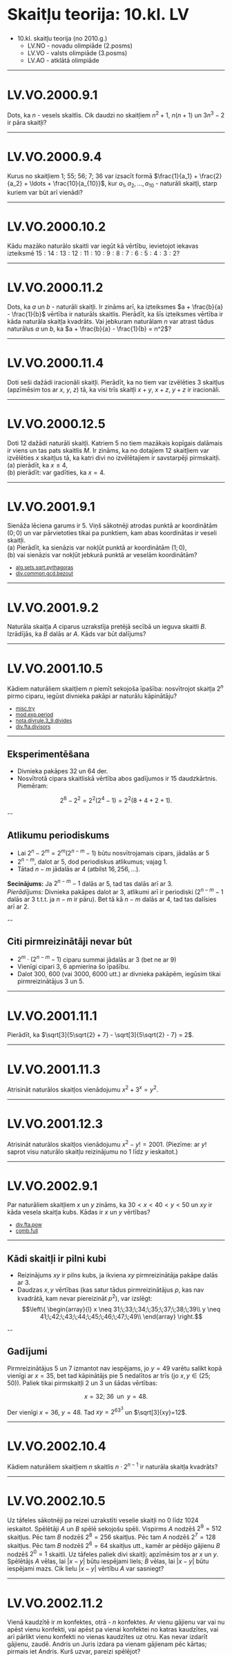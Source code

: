 # &nbsp;

<h1 style="font-size:28pt">Skaitļu teorija: 10.kl. LV</h1>

* 10.kl. skaitļu teorija (no 2010.g.)
    - LV.NO - novadu olimpiāde (2.posms)
    - <blue>LV.VO - valsts olimpiāde (3.posms)</blue>
    - LV.AO - atklātā olimpiāde


-----

# <lo-sample/> LV.VO.2000.9.1

Dots, ka $n$ - vesels skaitlis. Cik daudzi no skaitļiem $n^2+1$,
$n(n+1)$ un $3n^3-2$ ir pāra skaitļi?


-----

# <lo-sample/> LV.VO.2000.9.4

Kurus no skaitļiem $1$; $55$; $56$; $7$; $36$ var izsacīt formā
$\frac{1}{a_1} + \frac{2}{a_2} + \ldots + \frac{10}{a_{10}}$, 
kur $a_1, a_2, \ldots, a_{10}$ - naturāli skaitļi, starp
kuriem var būt arī vienādi?


-----

# <lo-sample/> LV.VO.2000.10.2

Kādu mazāko naturālo skaitli var iegūt kā vērtību, ievietojot
iekavas izteiksmē $15:14:13:12:11:10:9:8:7:6:5:4:3:2$?


-----

# <lo-sample/> LV.VO.2000.11.2

Dots, ka $a$ un $b$ - naturāli skaitļi. Ir zināms arī, ka izteiksmes
$a + \frac{b}{a} - \frac{1}{b}$
vērtība ir naturāls skaitlis. Pierādīt, ka šīs izteiksmes
vērtība ir kāda naturāla skaitļa kvadrāts. Vai jebkuram
naturālam $n$ var atrast tādus naturālus 
$a$ un $b$, ka $a + \frac{b}{a} - \frac{1}{b} = n^2$?


-----

# <lo-sample/> LV.VO.2000.11.4

Doti seši dažādi iracionāli skaitļi. Pierādīt, ka no tiem var
izvēlēties $3$ skaitļus (apzīmēsim tos ar $x$, $y$, $z$) tā, ka visi trīs
skaitļi $x+y$, $x+z$, $y+z$ ir iracionāli.



-----

# <lo-sample/> LV.VO.2000.12.5

Doti $12$ dažādi naturāli skaitļi. Katriem $5$ no tiem mazākais
kopīgais dalāmais ir viens un tas pats skaitlis $M$. Ir zināms,
ka no dotajiem $12$ skaitļiem var izvēlēties $x$ skaitļus tā, ka
katri divi no izvēlētajiem ir savstarpēji pirmskaitļi.  
(a) pierādīt, ka $x \leq 4$,  
(b) pierādīt: var gadīties, ka $x=4$.


-----

# <lo-sample/> LV.VO.2001.9.1

Sienāža lēciena garums ir $5$. Viņš sākotnēji atrodas punktā ar
koordinātām $(0;0)$ un var pārvietoties tikai pa punktiem, kam abas
koordinātas ir veseli skaitļi.  
(a) Pierādīt, ka sienāzis var nokļūt punktā ar koordinātām $(1;0)$,  
(b) vai sienāzis var nokļūt jebkurā punktā ar veselām koordinātām?

<small>

* [alg.sets.sqrt.pythagoras](#)
* [div.common.gcd.bezout](#)

</small>



-----

# <lo-sample/> LV.VO.2001.9.2

Naturāla skaitļa $A$ ciparus uzrakstīja pretējā secībā un ieguva skaitli $B$.
Izrādījās, ka $B$ dalās ar $A$. Kāds var būt dalījums?


-----

# <lo-sample/> LV.VO.2001.10.5

Kādiem naturāliem skaitļiem $n$ piemīt sekojoša īpašība: nosvītrojot
skaitļa $2^n$ pirmo ciparu, iegūst divnieka pakāpi ar naturālu kāpinātāju?

<small>

* [misc.try](#)
* [mod.exp.period](#)
* [nota.divrule.3_9.divides](#)
* [div.fta.divisors](#)


</small>


-----

## Eksperimentēšana

* Divnieka pakāpes $32$ un $64$ der. 
* Nosvītrotā cipara skaitliskā vērtība abos gadījumos ir $15$ daudzkārtnis. 
Piemēram:

$$2^6-2^2 = 2^2(2^4-1)=2^2(8+4+2+1).$$ 


--

## Atlikumu periodiskums

* Lai $2^n - 2^m = 2^m(2^{n-m}-1)$ būtu 
nosvītrojamais cipars, jādalās ar $5$
* $2^{n-m}$, dalot ar $5$, 
dod periodiskus atlikumus; vajag $1$.
* Tātad $n-m$ jādalās ar $4$ (atbilst $16,256,\ldots$).


**Secinājums:** Ja $2^{n-m} - 1$ dalās ar $5$, tad tas
dalās arī ar $3$.   
*Pierādījums:* Divnieka pakāpes dalot ar $3$, atlikumi arī 
ir periodiski ($2^{n-m} - 1$ dalās ar $3$ t.t.t. ja $n-m$ ir 
pāru). Bet tā kā $n-m$ dalās ar $4$, tad tas dalīsies arī ar $2$. 


--

## Citi pirmreizinātāji nevar būt

* $2^m\cdot{}(2^{n-m}-1)$ ciparu summai jādalās ar $3$ (bet ne ar $9$)
* Vienīgi cipari $3$, $6$ apmierina šo īpašību.
* Dalot $300$, $600$ (vai $3000$, $6000$ utt.) ar divnieka pakāpēm, 
iegūsim tikai pirmreizinātājus $3$ un $5$.


-----

# <lo-sample/> LV.VO.2001.11.1

Pierādīt, ka
$\sqrt[3]{5\sqrt{2} + 7} - \sqrt[3]{5\sqrt{2} - 7} = 2$.


-----

# <lo-sample/> LV.VO.2001.11.3

Atrisināt naturālos skaitļos vienādojumu $x^2+3^x=y^2$.


-----

# <lo-sample/> LV.VO.2001.12.3

Atrisināt naturālos skaitļos vienādojumu $x^2-y!=2001$. (Piezīme: ar $y!$
saprot visu naturālo skaitļu reizinājumu no $1$ līdz $y$ ieskaitot.)


-----

# <lo-sample/> LV.VO.2002.9.1

Par naturāliem skaitļiem $x$ un $y$ zināms, ka 
$30<x<40<y<50$ un $xy$ ir kāda vesela 
skaitļa kubs. Kādas ir $x$ un $y$ vērtības?

<small>

* [div.fta.pow](#)
* [comb.full](#)

</small>


-----

## Kādi skaitļi ir pilni kubi

* Reizinājums $xy$ ir pilns kubs, ja ikviena $xy$ 
pirmreizinātāja pakāpe dalās ar $3$.
* Daudzas $x,y$ vērtības (kas satur tādus pirmreizinātājus $p$, 
kas nav kvadrātā, kam nevar piereizināt $p^2$), var izslēgt:
$$\left\{ 
\begin{array}{l}
x \neq 31;\;33;\;34;\;35;\;37;\;38;\;39\\
y \neq 41;\;42;\;43;\;44;\;45;\;46;\;47;\;49\\
\end{array} \right.$$

--

## Gadījumi

Pirmreizinātājus $5$ un $7$ izmantot nav iespējams, jo $y=49$ 
varētu salikt kopā vienīgi ar $x=35$, bet tad kāpinātājs pie
$5$ nedalītos ar trīs (jo $x,y \in (25;50)$). Paliek 
tikai pirmskaitļi $2$ un $3$ un šādas vērtības:

$$x = 32;\;36\;\;\mbox{un}\;\;y=48.$$

Der vienīgi $x=36$, $y=48$. Tad $xy=2^63^3$ un $\sqrt[3]{xy}=12$.



-----

# <lo-sample/> LV.VO.2002.10.4

Kādiem naturāliem skaitļiem $n$ skaitlis $n\cdot{}2^{n-1}$ 
ir naturāla skaitļa kvadrāts?


-----

# <lo-sample/> LV.VO.2002.10.5

Uz tāfeles sākotnēji pa reizei uzrakstīti veselie skaitļi no $0$ līdz
$1024$ ieskaitot. Spēlētāji $A$ un $B$ spēlē sekojošu spēli.
Vispirms $A$ nodzēš $2^9=512$ skaitļus. Pēc tam $B$ nodzēš $2^8=256$
skaitļus. Pēc tam $A$ nodzēš $2^7=128$ skaitļus. Pēc tam $B$ nodzēš
$2^6 =64$ skaitļus utt., kamēr ar pēdējo gājienu $B$ nodzēš $2^0=1$
skaitli. Uz tāfeles paliek divi skaitļi; apzīmēsim tos ar $x$ un $y$.
Spēlētājs $A$ vēlas, lai $\left| x-y \right|$ būtu iespējami liels; 
$B$ vēlas, lai $\left| x-y \right|$ būtu iespējami mazs. 
Cik lielu $\left| x-y \right|$ vērtību $A$ var
sasniegt?



-----

# <lo-sample/> LV.VO.2002.11.2

Vienā kaudzītē ir $m$ konfektes, otrā - $n$ konfektes. 
Ar vienu gājienu var vai nu apēst vienu konfekti, 
vai apēst pa vienai konfektei no katras kaudzītes, vai arī
pārlikt vienu konfekti no vienas kaudzītes uz otru. 
Kas nevar izdarīt gājienu, zaudē. Andris un Juris 
izdara pa vienam gājienam pēc kārtas; pirmais iet
Andris. Kurš uzvar, pareizi spēlējot?


-----

# <lo-sample/> LV.VO.2002.11.5

Kuriem naturāliem skaitļiem $n$, kas lielāki par $3$ 
un nedalās ar $3$, izpildās
īpašība: visi tie naturālie skaitļi, kas mazāki par $n$ 
un kuru lielākais kopīgais dalītājs ar $n$ ir $1$, 
veido aritmētisku progresiju?

<small>

* [div.fta.divisors](#)
* [seq.arithm](#)

</small>


-----

## Nepilna pārlase

* Der visi pirmskaitļi $n>3$, jo skaitļi, kas mazāki par $n$
un kas ir savstarpēji pirmskaitļi ar $n$ ir šie:
$$1,2,\ldots,n-2,n-1.$$
* Der visas pakāpes $2^k > 3$, jo savstarpēji pirmskaitļi 
ir visi nepāru skaitļi: 
$$1,3,5,\ldots,2^k-3,2^k-1.$$


--

## Neder citi skaitļi

* Pieņemsim, ka $n = (2k+1)2^m$ ir pāru skaitlis, kas nav $2$ pakāpe.
* Savstarpēji pirmskaitļi ar $n$ ir $1$ un $3$. 
* Ja $n$ ir pāru skaitlis, kas nav divnieka pakāpe, tam 
ir nepāru dalītājs. 
* Tāpēc progresijā $1,3,\ldots$ būs kāds nepāru skaitlis. 
Pretruna.

Līdzīgu iemeslu dēļ neder arī nepāru skaitļi, kas nav pirmskaitļi.



-----

# <lo-sample/> LV.VO.2002.12.1

Ja $a$ un $b$ - naturāli skaitļi, tad ar $(a,b)$ apzīmējam 
$a$ un $b$ lielāko kopīgo dalītāju. Atrast lielāko iespējamo 
$(4n+3,6n+1)$ vērtību, ja $n$ - naturāls skaitlis.



-----

# <lo-sample/> LV.VO.2003.9.1

Naturālu skaitli sauc par simetrisku, ja, izlasot tā decimālo
pierakstu no otra gala, iegūst to pašu skaitli. Piemēram,
simetriski ir skaitļi $111$; $424$; $88$; $5225$; $7$. 
Ir zināms, ka visi sešciparu simetriskie naturālie skaitļi 
dalās ar naturālu skaitli $x$. Kādas var būt $x$ vērtības?

<small>

* [nota.divrule.11](#)
* [misc.extr](#)
* [div.common.gcd.euclid](#)

</small>


-----

## Dalāmība ar 11

* Skaitlis $\overline{abccba} = 100001a + 010010b + 001100c$ 
noteikti dalās ar $11$ (dalāmības pazīme, kā arī $100001$, 
$10010$, $1100$ dalās ar $11$). 
* Vai $11$ ir lielākais kopīgais dalītājs (lielākā $x$ vērtība)? 


--

## Ekstrēmi elementi

* Divi mazākie simetriskie skaitļi (jeb palindromi) ir 
$100001$ un $101101$. Atrodam to LKD:
$$\mbox{LKD}(101101,100001) = \mbox{LKD}(100001,1100).$$ 
* Skaitlis $1100$ satur pirmreizinātājus $11$, $2$, $5$, bet
ar $2$ un $5$ daudzi simetriski skaitļi nedalās. 

Tātad $x=11$ ir lielākā $x$ vērtība. Var būt arī $x=1$. 


-----

# <lo-sample/> LV.VO.2003.10.2

Dots, ka $a$ un $b$ ir naturāli skaitļi, pie tam $a$ nedalās ar $5$. 
Skaitļu virkni $x_1, x_2, x_3, \ldots$ 
veido sekojoši: $x_1 = 5$, $x_{n+1} = ax_n + b$, ja $n=1;2;3;\ldots$. 
Kādai lielākajai $k$ vērtībai iespējams, ka visi skaitļi
$x_1;x_2;x_3;\ldots;x_k$ ir pirmskaitļi?


-----

# <lo-sample/> LV.VO.2003.11.2

Naturālu skaitļu virknē $a_1, a_2, \ldots$ pirmo locekli $a_1$ izvēlas
patvaļīgi, un pie $n \geq 1$ pastāv vienādība $a_{n+1} = a_n^3 + 2003$. 
Kāds lielākais daudzums virknes locekļu var būt naturālu skaitļu
kvadrāti?


-----

# <lo-sample/> LV.VO.2003.12.1

Vai eksistē  
**(a)** tādi naturāli skaitļi $x$, $y$ un $z$, 
kas lielāki par $1$, ka $x! \cdot y! = z!$?  
**(b)** tādi naturāli skaitļi $a, b, c, d, e$, kas lielāki par $1$, ka
$a! \cdot b! \cdot c! \cdot d! = e!$?


-----

# <lo-sample/> LV.VO.2003.12.4


"Tabulā" augšējā rindiņā pēc kārtas izrakstīti naturāli skaitļi no $1$ līdz $5$;
nākošajās rindiņās katrs skaitlis vienāds ar abu virs tā uzrakstīto
skaitļu summu. Kāds skaitlis atrodas apakšējā "virsotnē" tabulā, kas
veidota līdzīgi un kuras augšējā rindiņā izrakstīti 
naturāli skaitļi no $1$ līdz $2003$ ieskaitot?  
![skaitļu tabula](LV.VO.2003.12.4.png)



-----

# <lo-sample/> LV.VO.2004.9.3

Jānītis grib uzrakstīt $n$ dažādus naturālus skaitļus tā, lai nekādu
sešu uzrakstīto skaitļu summa nedalītos ar $6$.
Vai tas ir iespējams, ja  
(a) $n=10$,  
(b) $n=11$?


-----

# <lo-sample/> LV.VO.2004.10.3

Uz tāfeles uzrakstīti dažādi pirmskaitļi, to vidējais aritmētiskais
ir $27$.
Kāds vislielākais pirmskaitlis var būt uzrakstīts uz tāfeles?


-----

# <lo-sample/> LV.VO.2004.11.2

Kādiem pirmskaitļiem $a$ un $b$ skaitlis $a^2 + 3ab + b^2$ ir naturāla
skaitļa kvadrāts?


-----

# <lo-sample/> LV.VO.2004.12.5

Dots, ka $x_1 = 3$, $y_1 = 4$ un katram naturālam $n$ pastāv sakarība
$$x_{n+1} = 3x_n + 2 y_n,\;\; y_{n+1} = 4x_n + 3y_n.$$
Pierādīt, ka neviens no skaitļiem $y_1, y_2, y_3, \ldots$
nav naturāla skaitļa kubs.


-----

# <lo-sample/> LV.VO.2005.9.2

Dots, ka $B$ – naturāls skaitlis, $A=7\cdot{}B$ un $A$ ciparu summa divas
reizes lielāka par $B$ ciparu summu. Skaitli $C$ iegūst, pierakstot
skaitlim $A$ galā skaitli $B$.  
(a) atrast kaut vienu šādu $C$,  
(b) pierādīt, ka šādu $C$ ir bezgalīgi daudz,  
(c) pierādīt, ka katrs šāds $C$ dalās ar $9$,  
(d) vai $C$ noteikti dalās ar $27$?



-----

# <lo-sample/> LV.VO.2005.9.4

Dots, ka $a$ un $b$ – tādi reāli skaitļi, ka a+b ir vesels skaitlis un
$a^2+b^2=2$. Atrast visus šādus $a$ un $b$ pārus un pierādīt, ka citu bez
Jūsu atrastajiem nav.


-----

# <lo-sample/> LV.VO.2005.9.5

Katrs naturāls skaitlis no $1$ līdz $2005$ ieskaitot nokrāsots vienā no $n$
krāsām. Ir zināms: ja $a$, $b$ un $c$ ir dažādi skaitļi, $a$ dalās ar $b$ un $b$
dalās ar $c$, tad $a$, $b$ un $c$ nav visi nokrāsoti vienā un tai pašā krāsā.
Atrast mazāko iespējamo $n$ vērtību.



-----

# <lo-sample/> LV.VO.2005.10.3

Kādām funkcijām $f$ vienlaicīgi piemīt sekojošas īpašības:  
(a) $f$ definīcijas apgabals ir $\{1; 2; 3; 4; 5; 6; 7; 8; 9; 10\}$,  
(b) $f$ vērtības ir naturāli skaitļi, kas nepārsniedz $100$,  
(c) $f$ ir augoša funkcija,  
(d) visiem $x$ un $y$ no definīcijas apgabala skaitlis 
$x\cdot{}f(x)+y\cdot{}f(y)$ dalās ar $x+y$?



-----

# <lo-sample/> LV.VO.2005.11.4

Dots, ka $p$ – pirmskaitlis. Pierādīt, ka apgalvojumi "eksistē tāds
vesels $x$, ka $x^2+x+3$ dalās ar $p$” un "eksistē tāds vesels $y$, ka
$y^2+y+25$ dalās ar $p$" vai nu abi ir pareizi, vai abi – nepareizi.


-----

# <lo-sample/> LV.VO.2005.12.4

Par skaitļu virkni $x_1, x_2, x_3, \ldots$ zināms, ka

* $x_1=1$
* $x_{2n}=1+x_n$ visiem naturāliem $n$
* $x_{2n+1} = \frac{1}{x_{2n}}$ visiem naturāliem $n$.

**(a)** Pierādiet, ka visi virknes locekļi ir dažādi.  
**(b)** Kuri skaitļi ir šīs virknes locekļi?



-----

# <lo-sample/> LV.VO.2006.9.1

Atrisināt vienādojumu $x + y = 1025$, ja $x$ un $y$ ir naturāli skaitļi –
skaitļa $640000$ dalītāji.


-----

# <lo-sample/> LV.VO.2006.10.2

Kādiem pirmskaitļiem $p$ un $q$, kas nepārsniedz $100$, 
visi skaitļi $p+6$, $p+10$, $q+4$, $q+10$ un
$p+q+1$ arī ir pirmskaitļi?


-----

# <lo-sample/> LV.VO.2006.10.5

Kādam mazākajam naturālajam skaitlim $n$ piemīt šāda īpašība:
vienalga kādā veidā nokrāsojot dažus no naturālajiem skaitļiem $1$; $2$;
$3$; $\ldots$; $n$ baltus, bet pārējos – sarkanus, vienādojumam $x + y + z = t$
eksistē atrisinājums, kurā visu četru mainīgo vērtības ir vienā un tai
pašā krāsā (starp šīm vērtībām var būt arī savā starpā vienādas)?


-----

# <lo-sample/> LV.VO.2006.11.2

Reālu skaitļu virknē $(a_n)$, $n = 1; 2; 3; \ldots$, pirmo locekli $a_1$ izvēlas
patvaļīgi, bet katru nākošo aprēķina pēc formulas $a_{n+1} = a_n(a_n+2)$ ,
$n=1; 2; 3; \ldots$. Kādas vērtības var pieņemt $a_{2006}$?


-----

# <lo-sample/> LV.VO.2006.11.3

Atrisināt naturālos skaitļos vienādojumu $(x+y)(xy+1) = 2^z$.


-----

# <lo-sample/> LV.VO.2006.12.1

<div style="font-size:70%">

Pierādīt, ka 
$$\left( 1 + tg 1^{\circ} \right) 
\left( 1 + tg 2^{\circ} \right) 
\left( 1 + tg 3^{\circ} \right) 
\ldots
\left( 1 + tg 44^{\circ} \right) 
\left( 1 + tg 45^{\circ} \right) = 2^{23}.$$

</div>


-----

# <lo-sample/> LV.VO.2006.12.4

Naturāli skaitļi $m$ un $n$ apmierina sekojošu īpašību: $m$ dalās ar
jebkuru no skaitļiem $1; 2; 3; \ldots ; n$, bet nedalās ne ar $n + 1$, ne ar
$n + 2$, ne ar $n + 3$. Kādas ir iespējamās $n$ vērtības?


-----

# <lo-sample/> LV.VO.2007.9.2

(a) Vai var gadīties, ka katram no kvadrātvienādojumiem $x^2 + px + q = 0$,
$x^2 + (p+1)x + (q+1) = 0$ un $x^2 + (p+2)x + (q+2) = 0$ abas saknes ir
veseli skaitļi?  
(b) Vai var gadīties, ka bez tam arī vēl katram no kvadrātvienādojumiem
$x^2 + (p-1)x + (q-1)=0$ un $x^2 + (p-2)x + (q-2) = 0$ abas saknes ir veseli
skaitļi? (Saknes var būt arī vienādas.)


-----

# <lo-sample/> LV.VO.2007.9.5

<hgroup>

![squares](LV.VO.2007.9.5.png)

</hgroup>
<hgroup style="font-size:70%">

(a) Vai var 1.zīm. parādītās tabulas rūtiņās ierakstīt naturālus skaitļus no $1$
līdz $9$ (katrā rūtiņā – citu skaitli) tā, lai izpildītos īpašība: ja rinda un kolonna
apzīmētas ar vienādiem burtiem, tad tajās ierakstīto skaitļu reizinājumi ir
vienādi?  
(b) Vai var 2.zīm. parādītās tabulas rūtiņās ierakstīt naturālus skaitļus no $1$ līdz
$81$ (katrā rūtiņā – citu skaitli) tā, lai izpildītos tāda pati īpašība?

</hgroup>


-----

# <lo-sample/> LV.VO.2007.10.1

Vai eksistē tādi naturāli skaitļi $x$ un $y$, ka izteiksmes
$x^2 - y^2 - x + y$ vērtība ir  
(a) $10$,  
(b) $2007$?


-----

# <lo-sample/> LV.VO.2007.10.3

<div style="font-size:70%">

Ja $n$ - naturāls skaitlis, kas lielāks par $1$, tad ar $x(n)$ apzīmējam lielāko
pirmskaitli, kas nepārsniedz $n$, bet ar $y(n)$ - mazāko pirmskaitli, kas
pārsniedz $n$. Piemēram, $x(6) = 5$; $x(5) = 5$; $y(5) = 7$. Pierādīt, ka
$$\frac{1}{x(2)\cdot{}y(2)}+
\frac{1}{x(3)\cdot{}y(3)}+
\frac{1}{x(4)\cdot{}y(4)}+\ldots+
\frac{1}{x(600)\cdot{}y(600)} = \frac{1}{2} - \frac{1}{601}.$$

</div>


-----

# <lo-sample/> LV.VO.2007.10.5

Uz papīra lapas uzrakstīti n dažādi naturāli skaitļi, kas nepārsniedz $14$. Ir
zināms: katru no naturāliem skaitļiem $1;2;3;\ldots;27$ var izsacīt vai nu kā $x$,
vai kā $2x$, vai kā $x + y$, kur $x$ un $y$ - kaut kādi uzrakstītie skaitļi.
Pierādīt, ka  
(a) $n \geq 6$,  
(b) $n \geq 7$.



-----

# <lo-sample/> LV.VO.2007.11.1

Dots, ka $n$ - naturāls skaitlis.  
(a) vai skaitļiem $n$ un $n+2007$ ciparu summas var būt vienādas?  
(b) vai skaitļiem $n$ un $n+199$ ciparu summas var būt vienādas?



-----

# <lo-sample/> LV.VO.2007.11.5

<div style="font-size:70%">

Reālu skaitļu virknē $a_1, a_2, a_3, \ldots$ dots, ka $a_{11} = 4$, 
$a_{22} = 2 un $a_{33} = 1$.
Bez tam visiem naturāliem $n$ pastāv vienādība
$$\frac{a_{n+3} - a_{n+3}}{a_n - a_{n+1}} = 
\frac{a_{n+3} + a_{n+3}}{a_n + a_{n+1}}.$$
Pierādīt, ka  
(a) neviens virknes loceklis nav $0$,  
(b) virkne ir periodiska,  
(c) $a_1^k + a_2^k + \ldots + a_{100}^k$
ir naturāla skaitļa kvadrāts, ja $k$ - patvaļīgs
naturāls skaitlis.

</div>


-----

# <lo-sample/> LV.VO.2007.12.5

Naturālo skaitļu kopa sadalīta daļās tā, ka katrs naturāls skaitlis
nonācis tieši vienā daļā un katrā daļā ir bezgalīgi daudz skaitļu. Vai
noteikti starp daļām atradīsies tāda, kas satur jebkura naturāla skaitļa
daudzkārtni?
Atbildēt uz šo jautājumu, ja  
(a) daļu ir galīgs daudzums,  
(b) daļu ir bezgalīgi daudz.



-----

# <lo-sample/> LV.VO.2008.9.1

Dots, ka $x$ un $y$ – naturāli skaitļi. 
Pierādīt, ka mazākais naturālais skaitlis, kas
dalās gan ar $x$, gan ar $y$, nav $x+y$.


-----

# <lo-sample/> LV.VO.2008.10.2

Kuriem naturāliem skaitļiem $x$ piemīt īpašība: 
nosvītrojot $x$ trīs pēdējos
ciparus, iegūst $\sqrt[3]{x}$?


-----

# <lo-sample/> LV.VO.2008.10.3

Ja $x$ un $y$ – naturāli skaitļi (varbūt
vienādi), tad ar $[x,y]$ apzīmējam to
mazāko kopīgo dalāmo. Kādus
naturālus skaitļus $n$ var izteikt formā
$n = [x,y] + [y,z] + [z,x]$?


-----

# <lo-sample/> LV.VO.2008.11.2

Atrisināt vienādojumu
$$\left| \ldots 
\left|\left|\left| x-1 \right| - 10 \right| - 10^2 \right| - 
\ldots - 10^{2007} \right| = 10^{2008}$$



-----

# <lo-sample/> LV.VO.2008.11.3

Dots, ka $n$ – naturāls skaitlis un skaitļa 
$n^2$ decimālajā pierakstā viens
cipars ir "2", bet pārējie cipari ir "1". 
Pierādīt, ka $n$ dalās ar $11$.


-----

# <lo-sample/> LV.VO.2008.12.3

Atrisināt naturālos skaitļos vienādojumu
$$x^2 + \left( x + 1 \right)^2 = y^2,\;\;\mbox{ja $x \leq 200$}.$$


-----

# <lo-sample/> LV.VO.2009.9.2

Naturālu skaitli sauc par vienkāršu, 
ja tas ir divu (vienādu vai dažādu)
pirmskaitļu reizinājums. Piemēram, $9=3\cdot{}3$ ir vienkāršs, 
bet $18=2\cdot{}3\cdot{}3$ –
nav. Kāds lielākais daudzums pēc kārtas 
sekojošu naturālu skaitļu var visi būt vienkārši?


-----

# <lo-sample/> LV.VO.2009.10.2

Apskatām virkni, kas augošā secībā satur visus
naturālos skaitļus, kuri nedalās ar $3$. Virknes
sākums tātad ir
$$1; 2; 4; 5; 7; 8; 10; 11; \ldots$$
Dots, ka $2n$ pēc kārtas ņemtu virknes locekļu summa ir $300$ 
($n$ – kaut kāds naturāls skaitlis). 
Kādas ir iespējamās $n$ vērtības?


-----

# <lo-sample/> LV.VO.2009.11.1

Apskatām skaitļu virkni 
$F_1=1$; $F_2=2$; $F_{n+2}=F_{n+1}+F_n$ pie $n \geq 1$. 
Kāds lielākais šīs virknes elementu daudzums var veidot 
vienu aritmētisku progresiju? 


-----

# <lo-sample/> LV.VO.2009.11.2

Atrast skaitļu $3^3-3$; $5^5-5$; $7^7-7$; $\ldots$; 
$2009^{2009}-2009$ lielāko kopīgo dalītāju.



-----

# <lo-sample/> LV.VO.2009.12.2

Katrīna uzrakstīja trīsciparu skaitli $n$, 
kura visi cipari ir dažādi un visi
atšķiras no $0$. Maija uzrakstīja visus 
piecus citus trīsciparu skaitļus,
kas izveidoti no tiem pašiem cipariem, no kā sastāv $n$. 
Maijas uzrakstīto skaitļu summa ir $3434$. 
Kāds var būt skaitlis $n$?


-----

# <lo-sample/> LV.VO.2010.9.1

Vai iespējams, ka kvadrātvienādojuma $x^2-ax+b=0$, 
$a$ un $b$ - naturāli skaitļi, saknes ir divu dažādu 
naturālu skaitļu kvadrāti?


-----

# <lo-sample/> LV.VO.2010.9.3

Par *skaistu* sauksim tādu naturālu skaitli, kas 
nedalās ne ar vienu no cipariem savā decimālajā pierakstā 
(neviens skaitlis nedalās ar $0$).
Kāds lielākais daudzums pēc kārtas sekojošu 
naturālu skaitļu visi var būt *skaisti*?


-----

# <lo-sample/> LV.VO.2010.11.4

Par Fibonači skaitļu virkni sauc virkni 
$F_1=1$; $F_2=1$; $F_{i+2}=F_i+F_{i+1}$ pie
$i \geq 1$. Pierādīt, ka katram naturālam 
skaitlim $n$ Fibonači skaitļu virknē ir
tāds virknes loceklis, kas dalās ar $n$.


-----

# <lo-sample/> LV.VO.2010.12.2

Dota skaitļu virkne $a_1=1$; $a_2 = 1$; 
$a_i = p\cdot{}a_{i-1} + q\cdot{}a_{i-2}$ pie $i \geq 3$ 
($p$, $q$ – doti naturāli skaitļi). Zināms, ka katram 
naturālam skaitlim $n$ eksistē tāds virknes loceklis $a_k$, 
ka $a_k$ dalās ar $n$.
Pierādīt, ka $p=q=1$.


-----

# <lo-sample/> LV.VO.2010.12.4

Naturāli skaitļi no $1$ līdz $k$ kaut kādā secībā 
ir uzrakstīti pa apli (katrs
tieši vienu reizi). Zināms, ka katram $d$, 
$2 \leq d \leq k-1$, izpildās sekojoša
īpašība: dalot ar $k$ visas iespējamās $d$ 
pēc kārtas sekojošu skaitļu
summas, iegūst visus iespējamos atlikumus.  
Vai ir iespējams, ka **(a)** $k=7$, **(b)** $k=8$?



-----

# <lo-sample/> LV.VO.2011.9.1

Doti $4023$ kvadrātvienādojumi formā $x^2 + ax + b = 0$. 
Starp visu vienādojumu $a$ vērtībām sastopami visi 
veselie skaitļi no $-2011$ līdz $2011$
(ieskaitot), tāpat arī starp $b$ vērtībām 
sastopami visi veselie skaitļi no $-2011$
līdz $2011$ (ieskaitot). Vai var gadīties, ka visiem 
dotajiem vienādojumiem saknes ir veseli skaitļi?


-----

# <lo-sample/> LV.VO.2011.9.3

Parādīt, ka no visiem trīsciparu skaitļiem, 
kuru pierakstā nav cipara $0$, var
izvēlēties 81 trīsciparu skaitli tā, lai vienlaicīgi 
izpildītos šādas trīs īpašības:  
(1) visos izvēlētajos skaitļos izsvītrojot pirmo ciparu, 
katrs divciparu skaitlis, kas nesatur $0$, 
tiek iegūts tieši vienu reizi;  
(2) visos izvēlētajos skaitļos izsvītrojot otro ciparu, 
katrs divciparu skaitlis, kas nesatur $0$, 
tiek iegūts tieši vienu reizi;  
(3) visos izvēlētajos skaitļos izsvītrojot trešo ciparu, 
katrs divciparu skaitlis, kas nesatur $0$, 
tiek iegūts tieši vienu reizi.



-----

# <lo-sample/> LV.VO.2011.10.5

Dots polinoms $f(x)$ ar veseliem koeficientiem. Vai iespējams, ka
$f(2011) = 100$, bet $f(11) = 1000$?

<small>

* [alg.poly.prop.valdiff](#)
* [alg.tra.factor.powdiff](#)

</small>

<!--
concepts=integer-polynomial
questionType=ProveDisprove.Exists
-->


-----

# <lo-sample/> LV.VO.2011.11.3

Atrast visus pirmskaitļus $p$, kuriem skaitlis
$p^{p^2 - 5} + 2$
arī ir pirmskaitlis.


-----

# <lo-sample/> LV.VO.2011.12.3

Pierādīt, ka neeksistē tādi naturāli skaitļi $n$ un $m$,
kuriem ir patiesa
vienādība $\left( 2n \right)^{2n}-1 = m^3$.


-----

# <lo-sample/> LV.VO.2012.9.1

(a) Vai piecu pēc kārtas ņemtu naturālu 
skaitļu reizinājums var būt
skaitlis $20112012$?  
(b) Vai četru pēc kārtas ņemtu naturālu skaitļu
reizinājums var būt skaitlis $20112012$?








-----

# <lo-sample/> LV.VO.2012.10.3

Naturāla skaitļa $N$ decimālajā pierakstā izmantots tikai cipars $6$.
Pierādīt, ka skaitļa $N^2$ decimālajā pierakstā nav cipara $0$.

<small>

* [misc.try](#) 
* [seq.geom.summation](#)
* [seq.geom.decnotation](#)

</small>

<!--
concepts=full-square
questionType=Prove.ForAll
-->


-----

## 66...66 kāpināšana kvadrātā

$$6^2=36,\;\;66^2=4356=4455-99,\;\;666^2=443556=444555-999,\ldots$$
Pamatosim, ka 
$$(\underbrace{6\ldots6}_n)^2=\overline{\underbrace{4\ldots{}4}_n\underbrace{5\ldots{}5}_n}-
\underbrace{9\ldots{}9}_n$$

$$\left( 6\cdot(10^n-1)/9 \right)^2 = 10^n \cdot (4 \cdot (10^n - 1)/9) +$$
$$+(5 \cdot (10^n - 1)/9) - (10^n-1).$$



--

## Pārveidojuma turpinājums

$$\frac{4}{9}(10^n-1)^2 = 10^n \cdot \frac{4}{9}(10^n - 1) +$$
$$+\frac{5}{9}(10^n-1) - (10^n - 1).$$

$$4(10^n - 1)^2 = 4\cdot{}10^{2n}-4\cdot{}10^n + 5\cdot{}10^n-5 - 9\cdot{}10^n +9.$$

Tātad $\overline{6\ldots6}^2$ pierakstā ir tikai cipari "4","3", "5" un "6":

$$(\underbrace{6\ldots6}_n)^2=\overline{\underbrace{4\ldots{}4}\_{n-1}3\underbrace{5\ldots{}5}\_{n-1}6}$$


-----

# <lo-sample/> LV.VO.2012.11.1

Pierādīt, ka eksistē bezgalīgi daudz naturālu 
skaitļu $a$, kuriem skaitlis
$n^4 + a$ ir salikts skaitlis visiem naturāliem 
skaitļiem $n > 1$.


-----

# <lo-sample/> LV.VO.2012.11.4

Dota naturālu skaitļu virkne $(a_i)$, kur $a_1=5$ 
un katram $n>1$
$a_n = a_1 a_2 \ldots a_{n-1}+4$. 
Pierādīt, ka visiem $n \geq 1$ ir spēkā sakarība
$a_n - \sqrt{a_{n+1}}=2$.


-----

# <lo-sample/> LV.VO.2012.12.1

Divām naturālu skaitļu virknēm $(a_i)$ 
un $(b_i)$ katram $i \geq 1$ ir spēkā
sakarības:
$$a_{b_i} = b_{a_i}\;\;\mbox{un}\;\;a_i-b_i > 2012.$$
Atrast vienu šādu virkņu piemēru.


-----

# <lo-sample/> LV.VO.2012.12.3

Atrisināt naturālos skaitļos vienādojumu
$$n = \left\lfloor \frac{n}{2} \right\rfloor + 
\left\lfloor \frac{n}{3} \right\rfloor + 
\left\lfloor \frac{n}{4} \right\rfloor + 
\ldots + 
\left\lfloor \frac{n}{n+2012} \right\rfloor.$$ 
($\lfloor x \rfloor$ ir veselā daļa no $x$ – lielākais veselais skaitlis, kas nepārsniedz $x$;
piem., $\lfloor 3 \rfloor=3$, 
$\lfloor 4,6 \rfloor =4$, 
$\lfloor 0,2 \rfloor =0$ u.tml.)






-----

# <lo-sample/> LV.VO.2013.9.1

Atrast tādas ciparu $a$, $b$, $c$, $d$ 
vērtības, lai izpildītos vienādība
$\overline{abcd} + \overline{abc} + \overline{ab} + a = 2013$.


-----

# <lo-sample/> LV.VO.2013.9.3

Dota virkne $a_1, a_2, a_3,\ldots$, kur 
$a 1 = a 2 = 1$ un visiem $n > 2$ izpildās
$$a_{n+1} = \left\lfloor
\frac{2a_n + a_{n-1}}{3} 
\right\rfloor + 4.$$
Aprēķināt $a_{2013}$.
($\lfloor x \rfloor$ ir veselā daļa no $x$ – 
lielākais veselais skaitlis, kas nepārsniedz $x$;
piemēram, $\lfloor 3 \rfloor =3$, 
$\lfloor 4,6 \rfloor =4$, 
$\lfloor 0,2 \rfloor =0$ u.tml.)


-----

# <lo-sample/> LV.VO.2013.10.1

Pierādīt, ka vienādojumam $\frac{1}{a} + \frac{1}{b} + \frac{1}{a^2+b^2}=\frac{1}{2}$ 
nav atrisinājuma naturālos skaitļos.

<small>

* [misc.symm](#)
* [alg.ineq.monotonicity](#)

</small>

<!--
genre=integer-equation
questionType=Prove.NotExists
-->


-----

## Sākotnējie secinājumi par mainīgajiem

Pieņemam, ka $a \leq b$ (ja tā nav, tad $a$ un $b$ samainām vietām).

* Ja $a \geq 6$, tad $\frac{1}{a} + \frac{1}{b} + \frac{1}{a^2+b^2} < \frac{1}{2}$
* Ja $a \leq 2$, tad $\frac{1}{a} + \frac{1}{b} + \frac{1}{a^2+b^2} > \frac{1}{2}$
* Gadījums $a=3$:
    - Ja $b=6$, tad $\frac{1}{a} + \frac{1}{b} + \frac{1}{a^2+b^2} > \frac{1}{2}$
    - Pie $b=7$, tad $\frac{1}{a} + \frac{1}{b} + \frac{1}{a^2+b^2} < \frac{1}{2}$
* Gadījums $a=4$:
    - Ja $b=4$, tad $\frac{1}{a} + \frac{1}{b} + \frac{1}{a^2+b^2} > \frac{1}{2}$
    - Ja $b=5$, tad $\frac{1}{a} + \frac{1}{b} + \frac{1}{a^2+b^2} < \frac{1}{2}$

Citas $b$ vērtības var neaplūkot, jo dotajam $a$ ($a=3$ vai $a=4$) izteiksme 
$\frac{1}{a} + \frac{1}{b} + \frac{1}{a^2+b^2}$ arvien samazinās tad, ja $b$ pieaug.


-----

# <lo-sample/> LV.VO.2013.10.4

Dota Fibonači skaitļu virkne
$x_1 = x_2 = 1$, $x_{i+2} = x_i + x_{i+1}$.  
Pierādīt, ka šajā virknē ir bezgalīgi daudz skaitļu, kas nav naturāla
skaitļa kvadrāti.

<small>

* [seq.recur.fibonacci](#)
* [mod.period](#)
* [mod.congr.pow](#)

</small>


<!--
concepts=fibonacci-sequence,full-square
questionType=Prove.Other
-->


-----

## Fibonači virknes atlikumi, dalot ar 3

$$\underbrace{1,1,2,3,5,8,13,21},34,55,89,144,\ldots$$
$$\underbrace{1,1,2,0,2,2,1,0},1,1,2,0,\ldots$$

* Neviens pilns kvadrāts nevar dot atlikumu $2$, dalot ar $3$, jo $(3k+1)^2$ un 
$(3k+2)^2$ dod atlikumu $1$. 
* Fibonači virknē atlikums $2$, dalot ar $3$ parādīsies bezgalīgi bieži - 
$x_3$, $x_5$, $x_6$ (un arī $x_{2+8k}$, $x_{2+8k}$, $x_{2+8k}$ jebkuram $k$).
* Visi šie nebūs naturāla skaitļa kvadrāti. 

Protams, **faktiski** kvadrātu starp Fibonači virknes locekļiem ir vēl krietni mazāk
(no augšminētajiem tikai $1=1^2$ un $144=12^2$). Bet vajag pamatojumu, ka
no kādas vietas (varbūt ļoti "tālas") nevar sākties tikai kvadrāti. 


-----

## Fibonači virknes atlikumu periodiskums

> **Apgalvojums:** (1) Dalot ar jebkuru fiksētu skaitli, Fibonači virknes locekļu atlikumi 
> veido periodu.  
> (2) Turklāt periodiskajai atlikumu virknei nav priekšperioda un 
> tajā bezgalīgi bieži parādās atlikums $0$.  
> **Pierādījums:** (1) Katru Fibonači virknes locekļa atlikumu nosaka divu iepriekšējo locekļu atlikumi. 
> Tiklīdz kā divu pēc kārtas sekojošu atlikumu pārītis sakrīt ar tādu, kas bijis agrāk, Fibonači virkne
> ieciklējas.  
> (2) Priekšperiodi nevar rasties, jo atlikumus var rēķināt arī pretējā secībā: no $x_{i+2}$ un $x_{i+1}$ atlikumiem 
> viennozīmīgi atrodot $x_i$ atlikumu. Tātad atlikumu virkne ir periodiska abos virzienos (nevis tikai 
> kļūst periodiska, sākot no kādas vietas). Tā kā $0$-tais Fibonači skaitlis $x_0 = 0$, tad arī atlikums
> $0$ parādīsies bezgalīgi bieži (vismaz vienreiz katrā periodā).


-----

# <lo-sample/> LV.VO.2013.11.1

Pierādīt, ka nav tādas naturālas n vērtības, ka 
$n^2 + 4n + 16$ dalās ar $36$.


-----

# <lo-sample/> LV.VO.2013.12.3

Funkcija $f$ apmierina šādas prasības:  
1) $f$ ir definēta visiem veseliem nenegatīviem skaitļiem
un tās vērtības ir veseli skaitļi;  
2) katram $n$ ($n$ – vesels nenegatīvs skaitlis) 
izpildās sakarība
$$f(n) \cdot (f(n+1 )-2) = 4n^2-1.$$
Atrast visas šādas funkcijas $f$ un pierādīt, ka citu nav.


-----

# <lo-sample/> LV.VO.2013.12.4

Ar $d_i$, $i = 1,2,\ldots,k$, 
apzīmēsim visus naturālā skaitļa $n$ naturālos
dalītājus, pie tam $d_1 < d_2 < d_3 < \ldots < d_k$.
Dots, ka 
$d_3^2 d_4^2 \left( d_3^2 + d_4^2 \right) = n^2$. 
Atrast visas iespējamās $n$ vērtības.


-----

# <lo-sample/> LV.VO.2014.9.2

Naturālu skaitļu virknes pirmie trīs locekļi 
ir vienādi ar $1$, bet katrs
nākamais ir vienāds ar trīs iepriekšējo skaitļu summu.
Cik starp virknes
pirmajiem **(a)** $100$, **(b)** $2014$ locekļiem 
ir tādi, kas dalās ar $5$?


-----

# <lo-sample/> LV.VO.2014.10.2

Atrast visas tādas vesela skaitļa $n$ vērtības, kurām gan 
$\frac{n^3+3}{n+3}$, gan $\frac{n^4+4}{n+4}$ ir veseli skaitļi.

<small>

* [alg.poly.division](#)
* [div.fta.divisors.num](#)

</small>


<!--
concepts=integer-polynomials
questionType=Find.All
-->


-----

## Polinomu dalīšana ar atlikumu

> **Apgalvojums:**  
> Ja $A(x)$ un $B(x)$ ir polinomi, $A(x)$ pakāpe ir vismaz tikpat liela kā $B(x)$, 
> tad eksistē divi citi polinomi $Q(x), R(x)$, kam $A(x)=Q(x)B(x)+R(x).  
> $Q(x)$ sauc par *dalījumu*, bet $R(x)$ - par *atlikumu*.  
> $R(x)$ pakāpe ir mazāka nekā $B(x)$ pakāpe.

Var gadīties, ka atlikums $R(x)=0$, ja $A(x)$ izdalās ar $B(x)$ bez atlikuma. 
Var arī gadīties, ka $R(x)$ ir konstante – t.i. $0$-tās pakāpes polinoms.


--

## Pirmais dalīšanas piemērs

$$\frac{n^3+3}{n+3} = \frac{n^2(n+3) - 3n^2 + 3}{n+3}=$$
$$=n^2+\frac{-3n^2+3}{n+3}=n^2+\frac{-3n(n+3)+9n+3}{n+3}=$$
$$=n^2-3n+\frac{9n+3}{n+3}=n^2-3n+\frac{9(n+3)-27+3}{n+3}=$$
$$=n^2-3n+9+\frac{-24}{n+3}.$$

Vajag, lai $24$ dalās ar $n+3$.

--

## Otrais dalīšanas piemērs

$$\frac{n^4 + 4}{n+4} = n^3 - 4n^2 + 16n - 64 + \frac{256+4}{n+4}$$

Vajag, lai $260=2\cdot{}2\cdot{}5\cdot{}13$ dalās ar $n+4$ jeb 

$$n+4 \in \\{ \ldots, -26, -20, -13, -10, -5, -4, -2, -1 \\} \cup$$ 
$$\cup \\{1, 2, 4, 5, 10, 13, 20, 26, \ldots \\}$$


--

## Skaitļa visi veselie dalītāji

Kuriem veseliem $z$ dalījums $\frac{24}{x}$ (vai $\frac{260}{x}$) ir vesels?
Dalām pirmreizinātājos.

$$24 = 2^3\cdot{}3^1,\;\;260=2^2\cdot{}5\cdot{}13$$

Cik šādiem skaitļiem ir dalītāju?

> **Apgalvojums:** Ja skaitlis $N$ dalās ar $2$ dažādiem pirmskaitļiem
> ($N=p_1^{a_1}p_2^{a_2}$) tad visi veselie $N$ dalītāji ir formā:  
> $d = \pm p_1^{b_1}\cdot{}p_2^{b_2}$, kur $b_1 \leq a_1$ un $b_2 \leq a_2$.
> (Analoģiski arī lielākam pirmskaitļu skaitam.)

Piemēram, $N=24=2^3\cdot{}3^1$ dalītāji ir $d=2^{b_1}3^{b_2}$,
kur $b_1 \in \\{ 0,1,2,3 \\}$, $b_2 \in \\{ 0,1 \\}$.



--

## Divu kopu šķēlums

$$n+3 \in $$
$$\\{ -24, -12, -8, -6, -4, -3, -2, -1, 1, 2, 3, 4, 6, 8, 12, 24 \\}$$

**UN**

$$n+4 \in \\{ \ldots, -26, -20, -13, -10, -5, -4, -2, -1 \\} \cup$$ 
$$\cup \\{1, 2, 4, 5, 10, 13, 20, 26, \ldots \\}$$

No šejienes $(n+4) \in \\{ -5, -2, -1, 2, 4, 5, 13 \\}$ jeb
$n \in \\{ -9, -6, -5, -2, 0, 1, 9 \\}$.


-----

# <lo-sample/> LV.VO.2014.10.3

Ir pieejams neierobežots daudzums $7$ un $13$ centu pastmarku, 
kuras izmanto pasta sūtījumu apmaksāšanai. Diemžēl dažas summas nav 
iespējams apmaksāt tikai ar šīm pastmarkām (piemēram, ja sūtījums 
maksā $6$, $8$ vai $25$ centus). Kāda ir lielākā summa, kuru nav 
iespējams apmaksāt izmantojot tikai šīs pastmarkas?

<small>

* [seq.arithm.mod.all](#)
* [alg.ineq.monotonicity](#)

</small>

<!--
genre=optimization
concepts=linear-expression
questionType=Find.Max
-->


-----

## Summas, kuras var nomaksāt

Šķirojam atkarībā no tā, cik $13$ centu pastmarkas lietotas

* $0\cdot{}13 + 7a$ - dalot ar $7$, atlikums ir $0$
* $1\cdot{}13 + 7a$ - dalot ar $7$, atlikums ir $6$
* $2\cdot{}13 + 7a$ - dalot ar $7$, atlikums ir $5$
* $3\cdot{}13 + 7a$ - dalot ar $7$, atlikums ir $4$
* $4\cdot{}13 + 7a$ - dalot ar $7$, atlikums ir $3$
* $5\cdot{}13 + 7a$ - dalot ar $7$, atlikums ir $2$
* $6\cdot{}13 + 7a$ - dalot ar $7$, atlikums ir $1$

**Secinājums:** Lai nomaksātu $8, 15, 22, 29, 36, 43, 50, 57, 64, 71, 78, \ldots$ centus, vajag
vismaz sešas $13$ centu markas. Mazākā šāda summa ir $6\cdot{}13 = 78$.  
Tātad summu $71$, kas šajā virknē ir
tieši pirms $78$ (un arī dod atlikumu $1$, dalot ar $7$), nevarēs nomaksāt, jo, lietojot mazāk par sešām
$13$-centu markām, nevar iegūt atlikumu $1$, dalot ar $7$. 



-----

# <lo-sample/> LV.VO.2014.11.2

Noteikt, kāds ir lielākais skaits, cik no pieciem
naturāliem skaitļiem $a$,
$a+14$, $a+22$, $a+32$, $a+46$ var būt pirmskaitļi.


-----

# <lo-sample/> LV.VO.2014.11.5

Naturālus skaitļus $a$, $b$ un $c$ saista 
sakarība $c^2 = a^2 + b^2$. 
Pierādīt, ka katru no skaitļiem 
$c^2+ab$ un $c^2-ab$ var izteikt kā divu naturālu
skaitļu kvadrātu summu.



-----

# <lo-sample/> LV.VO.2014.12.2

Katram naturālam skaitlim $n$
ir definēta funkcija
$f(n)=\frac{1}{1} + \frac{1}{2} + \ldots + \frac{1}{n}$. 
Pierādīt, ka visiem $n > 1$ ir spēkā sakarība
$$n + f(1) + f(2) + \ldots + f(n-1) = n\cdot{}f(n).$$



-----

# <lo-sample/> LV.VO.2014.12.5

Vai var atrast tādu naturālu $n$ vērtību, 
kam piemīt īpašība: visu skaitļa
$n$ naturālo dalītāju, izņemot $1$ un $n$, 
kvadrātu summa vienāda ar $n^2$.


-----

# <lo-sample/> LV.VO.2015.9.1

Atrast visus tādus naturālus skaitļus $n$ un $m$, 
kuriem $\frac{2015}{n^4 - m^4}$ arī ir naturāls skaitlis!


-----

# <lo-sample/> LV.VO.2015.9.3

<div style="font-family:70%">

Aija izvēlas naturālu skaitli $n \leq 100$ 
un veido skaitļu virkni, kur katru
nākamo virknes locekli iegūst pēc šāda likuma:

* ja $2n \leq 100$, tad virknes nākamais 
loceklis ir $2n$;
* ja $2n > 100$, tad virknes nākamais 
loceklis ir $2n-100$.

Ja virknē vēl kādreiz parādās skaitlis $n$, 
tad skaitli $n$ sauksim par
*patīkamu*. Cik pavisam ir patīkamu skaitļu, 
kas nepārsniedz $100$?
Piemēram, skaitlis $40$ ir patīkams, jo 
$\underline{40}; 80; 60; 20; \underline{40}; \ldots$, 
bet $25$ –
nav, jo $25; 50; 100; 100; \ldots$ 
(tālāk virknē nav skaitļu, kas atšķirīgi no $100$).

</div>


-----

# <lo-sample/> LV.VO.2015.10.2

Pierādīt, ka katram naturālam $n$ izteiksme
$$3n^5+5n^4-8n$$
dalās ar $10$.

<small>

* [div.prop.prod](#)
* [mod.fix.parity](#)
* [mod.congr.poly](#)

</small>

<!--
questionType=Prove.ForAll
-->


-----

## Dalāmība ar 2 un 5

* Dalāmību ar $10$ pārbaudām, dalot ar $2$ un $5$
* $3n^5 + 5n^4 - 8n$ vienmēr ir pāru skaitlis (aplūko, ja $n$ ir pāru/nepāru)
* $3n^5 + 5n^4 - 8n$, dalot ar $5$ dod to pašu atlikumu, ko $3n^5 - 3n$
    - Ja $n$ dalās ar $5$, tad $3n(n^4-1)$ dalās ar $n$ (tātad arī ar $5$).
    - Visiem citiem $n$ atlikumiem, dalot ar $5$ (atlikumi $1,2,3,4$) iegūstam: $n^4 - 1$ dalās ar $5$

Jāievieto skaitļi $n=1,2,3,4$ izteiksmē $n^4-1$: vienmēr dalīsies ar $5$.  
Lielākiem skaitļiem ($n=6,7,8,9$) šie atlikumi sāks atkārtoties.



-----

# <lo-sample/> LV.VO.2015.11.1

Kvadrātvienādojuma
$$(1+\sqrt{5})x^2 - \sqrt[4]{7}\cdot{}(1 + \sqrt{5})^2x + \sqrt[4]{7} = 0$$
saknes ir skaitļi $a$ un $b$.
Pierādīt, ka izteiksmes
$a^4b + ab^4+ 3a^3b^2 + 3a^2b^3 + 16a^4b^3 + 16a^3b^4$
vērtība ir vesels skaitlis!


-----

# <lo-sample/> LV.VO.2015.11.4

Naturāli skaitļi $a$, $b$ un $c$ ir 
savstarpēji pirmskaitļi un visi ir lielāki
nekā $50$. Zināms, ka $a+b$ dalās ar $c$ un 
$b+c$ dalās ar $a$. Atrast mazāko
iespējamo $b$ vērtību!


-----

# <lo-sample/> LV.VO.2015.12.3

Pierādīt, ka jebkuram naturālam nepāra skaitlim $n$ izteiksme
$2269^n + 2151^n + 1389^n - 1779^n$ dalās ar $2015$.




-----

# <lo-sample/> LV.VO.2016.9.1

Zināms, ka $x$ un $y$ ir tādi naturāli skaitļi, 
ka $xy^2$ ir naturāla skaitļa kubs.
Pierādīt, ka arī $x^2y$ ir naturāla skaitļa kubs!


-----

# <lo-sample/> LV.VO.2016.9.4

Atrast skaitļa $\frac{2016^{2016}-3}{3}$
mazāko pirmreizinātāju!


-----

# <lo-sample/> LV.VO.2016.9.5

<div style="font-size:70%">

Naturālu skaitļu virkni $(s_i)$ pēc parauga „2016” veido šādi:

* virknes pirmais loceklis $s_1$ ir $2$;
* virknes otrais loceklis $s_2$ – mazākais naturālais skaitlis, 
kas lielāks nekā $s_1$ un tā pierakstā ir cipars $0$;
* virknes trešais loceklis $s_3$ – mazākais naturālais skaitlis, 
kas lielāks nekā $s_2$ un tā pierakstā ir cipars $1$;
* virknes ceturtais loceklis $s_4$ – mazākais naturālais skaitlis, 
kas lielāks nekā $s_3$ un tā pierakstā ir cipars $6$.

Pēc tam meklētie cipari cikliski atkārtojas: 
2-0-1-6-2-0-$\ldots$. Virknes pirmie locekļi
ir $2; 10; 11; 16; 20; 30; 31; 36; 42; 50$.
Kādi ir četri nākamie skaitļi, kas virknē seko aiz skaitļa $2016$?

</div>



-----

# <lo-sample/> LV.VO.2016.10.1

Zināms, ka $x$ un $y$ ir tādi naturāli skaitļi, ka 
$xy^{10}$ ir naturāla skaitļa 33. pakāpe. 
Pierādīt, ka arī $x^{10}y$ ir naturāla skaitļa 33. pakāpe!


-----

# <lo-sample/> LV.VO.2016.10.4

Pitagora trijstūrī visu malu garumi ir lielāki nekā $5$. 
Vai var gadīties, ka tā
**(a)** trīs malu, **(b)** divu malu garumi ir pirmskaitļi?  
*Piezīme.* Pitagora trijstūris ir taisnleņķa trijstūris, 
kam visi malu garumi ir naturāli skaitļi.








-----

# <lo-sample/> LV.VO.2016.11.1

Zināms, ka $x$ un $y$ ir tādi naturāli skaitļi, ka 
$xy^{433}$ ir naturāla skaitļa 2016. pakāpe. 
Pierādīt, ka arī $x^{433}y$ ir naturāla skaitļa 2016. pakāpe!

<small>

* [div.fta.pow](#)
* [alg.linear.equations](#)

</small>

<!--
concepts=full-powers
questionType=Prove.ForAll
-->


-----

## Pilnas pakāpes

> **Apgalvojums:** Skaitlis $N$ ir kāda naturāla skaitļa 2016. pakāpe tad un 
> tikai tad, ja, sadalot pirmreizinātājos $N=p_1^{a_1}\cdot{}p_2^{a^2}\cdot\ldots\cdot{}p_k^{a_k}$, 
> visi kāpinātāji $a_i$ dalās ar $2016$. 
> (T.i. vai nu pirmskaitlis $p_i$ vispār nepiedalās $N$ sadalījumā, vai arī piedalās
> uzreiz ar kāpinātāju $a_i = 2016m$.)

**Dalīšana pirmreizinātājos:** Aplūkojam viena konkrēta pirmskaitļa $p$
pakāpi, ar kādu tas ietilpst $x$ un $y$ sadalījumā pirmreizinātājos. 
Pieņemsim, ka šie kāpinātāji ir attiecīgi $a$ un $b$: 

$$x=p^a\cdot\ldots,\;\;y=p^b\cdot\ldots$$

**TAD**

$$xy^{433} = p^{a+433b}\ldots,\;\;x^{433}y = p^{433a+b}.$$



-----

## Pārejam uz vienkāršākiem vienādojumiem

**Apgalvojums:** Ja $a+433b$ dalās ar $2016$, tad arī $433a+b$ dalās ar $2016$. 

**Pierādījums:** Apzīmējam $a+433b=2016k$. Reizinām ar $433$:  
$433a+433^2b=2016\cdot{}433k$. 

Pamatosim, ka starpība starp šo un $433a+b$ arī dalās ar $2016$:
$$(433a+433^2b) - (433a+b)=(433^2-1)b = 187488b.$$
Viegli redzēt, ka $187488=2016\cdot{}93$ dalās ar $2016$.




-----

# <lo-sample/> LV.VO.2016.11.3

Pierādīt, ka katram naturālam skaitlim $n$ ($n>1$) var atrast
tādus naturālus skaitļus $x$ un $y$ ($x \leq y$), ka 
$$\frac{1}{n}=\frac{1}{x(x+1)}+\frac{1}{(x+1)(x+2)}+\cdots{}+\frac{1}{y(y+1)}.$$

<small>

* [alg.tra.frac](#)
* [alg.series.sum](#)

</small>

<!--
concepts=long-sums
questionType=Prove.Other
-->


-----

## Algebrisks triks: Pārveidojums par starpību

> **Apgalvojums:** Ir spēkā identitāte $\frac{1}{n(n+1)} = \frac{1}{n}-\frac{1}{n+1}$.

Piemēri:  
$$\frac{1}{6}=\frac{1}{2\cdot{}3} = \frac{1}{2}-\frac{1}{3},$$
$$\frac{1}{12}=\frac{1}{3\cdot{}4} = \frac{1}{3}-\frac{1}{4},$$
$$\frac{1}{20}=\frac{1}{4\cdot{}5} = \frac{1}{4}-\frac{1}{5}.\;\cdots$$

Katru daļu, kuras saucējā ir divu sekojošu skaitļu reizinājums, 
var izteikt kā starpību.


--

## Lietojam identitāti, lai pārveidotu

$$\frac{1}{n}=\frac{1}{x(x+1)}+\frac{1}{(x+1)(x+2)}+\cdots{}+\frac{1}{y(y+1)}.$$
$$\frac{1}{n}=\left( \frac{1}{x} - \frac{1}{x+1} \right) + \left( \frac{1}{x+1} - \frac{1}{x+2} \right) +$$
$$+\cdots+\left( \frac{1}{y} - \frac{1}{y+1} \right) = \frac{1}{x} - \frac{1}{y+1}$$

Vai jebkuru daļu $\frac{1}{n}$ var izteikt kā $\frac{1}{x} - \frac{1}{y+1}$?  
Izmantojam vienādības no iepriekšējā slaida. Piemēram, ja $n=5$:   

$$\frac{1}{5} = \frac{1}{4} - \frac{1}{20}.$$


-----

# <lo-sample/> LV.VO.2016.11.4

<div style="font-size:70%">

Naturālu skaitļu virkni $(s_i)$ pēc parauga „2016” veido šādi:

* virknes pirmais loceklis $s_1$ ir $2$;
* virknes otrais loceklis $s_2$ – mazākais naturālais skaitlis, 
kas lielāks nekā $s_1$ un tā pierakstā ir cipars $0$;
* virknes trešais loceklis $s_3$ – mazākais naturālais skaitlis, 
kas lielāks nekā $s_2$ un tā pierakstā ir cipars $1$;
* virknes ceturtais loceklis $s_4$ – mazākais naturālais skaitlis, 
kas lielāks nekā $s_3$ un tā pierakstā ir cipars $6$.

Pēc tam meklētie cipari cikliski atkārtojas: 
2-0-1-6-2-0-$\ldots$. Virknes pirmie locekļi
ir $2; 10; 11; 16; 20; 30; 31; 36; 42; 50$.
Vai šajā virknē ir skaitlis **(a)** 2001, **(b)** 2006?

</div>


-----

# <lo-sample/> LV.VO.2016.12.1

Zināms, ka $x$, $y$ un $z$ ir tādi naturāli skaitļi, 
ka $x^3y^5z^6$ ir naturāla skaitļa septītā
pakāpe. Pierādīt, ka arī $x^5y^6z^3$ ir naturāla skaitļa 
septītā pakāpe!


-----

# <lo-sample/> LV.VO.2016.12.3

Pierādīt, ka vismaz viens no $18$ pēc kārtas sekojošiem 
trīsciparu skaitļiem dalās ar savu ciparu summu!


-----

# <lo-sample/> LV.VO.2016.12.4

Divas funkcijas tiek definētas šādi:
$f(a) = a^2 + 3a + 2$ un
$g(b; c) = b^2 − b + 3c^2 + 3c$. 
Pierādīt, ka jebkurai naturālai $a$ vērtībai
iespējams atrast tādas naturālas $b$ un $c$ vērtības, 
ka $f(a) = g(b; c)$.


-----

# <lo-sample/> LV.VO.2017.9.1

Doti $63$ dažādi naturāli skaitļi, kuru summa 
ir $2017$. Atrodiet šos skaitļus un pamatojiet, 
ka citu nav!


-----

# <lo-sample/> LV.VO.2017.9.3

Naturālā piecciparu skaitlī vienādus ciparus 
aizstāja ar vienādiem burtiem, bet dažādus ciparus – ar
dažādiem burtiem, un ieguva pierakstu $\overline{GANGA}$. 
Zināms, ka $\overline{GANGA}$, dalot ar $7$, dod atlikumu $A$, 
$\overline{GANGA}$, dalot ar $11$, dod atlikumu $N$, 
bet $\overline{GANGA}$, dalot ar $13$, dod atlikumu 
$G$, turklāt $G > A > N$. Kāds varēja būt
sākotnējais skaitlis?


-----

# <lo-sample/> LV.VO.2017.10.2

Dots pirmskaitlis, kas satur vismaz 4 dažādus ciparus. 
Pierādīt, ka tā ciparus var pārkārtot citā secībā tā, lai jauniegūtais skaitlis nebūtu pirmskaitlis!

<small>

* [nota.divrule.2_5_10.divides](#)
* [nota.combine.split](#)
* [mod.congr.sumdiff](#)
* [comb.full](#)

</small>

<!--
strategy=strengthen-the-hypothesis
concepts=primes
genre=digit-manipulation
questionType=Prove.ForAll
-->


-----

## Sākotnēji apsvērumi

* Interesantais gadījums - ja četri cipari ir $1,3,7,9$ (varbūt atkārtoti).
* Ja nav atkārtoti: $1379$ dalās ar $7$.
* Kas notiek, ja $1,3,7,9$ atkārtojas. 
* Dalāmībai ar $2,3,5$ ciparu pārkārtošana nepalīdz. Izvēlamies $7$.

**Stiprāks apgalvojums:** Ne tikai parādīsim, ka var pārkārtot tā, lai skaitlis 
nebūtu pirmskaitlis, bet arī tā, lai dalītos ar $7$.


--

## Stiprākā apgalvojuma pamatojums

**Apgalvojums:** Skaitļa pierakstā izmantoti četri cipari ir $1,3,7,9$ (varbūt atkārtoti).
Pamatot, ka tos var pārkārtot tā, lai dalītos ar $7$. 

**Pierādījuma ideja:** Samaisām ciparus tā, lai $1,3,7,9$ (katrs pa vienam) nonāktu skaitļa
decimālpieraksta pēdējās $4$ pozīcijās. 

$$\underbrace{1133377999}\underbrace{1379}$$

Šos pēdējos $4$ ciparus maisām tā, lai iegūtu vajadzīgo atlikumu. 




-----

# <lo-sample/> LV.VO.2017.11.4

Pierādīt, ka no jebkuriem $17$ naturāliem skaitļiem var 
izvēlēties $9$ skaitļus tā, lai to summa dalītos ar $9$.


-----

# <lo-sample/> LV.VO.2017.12.4

Naturālu skaitli sauksim par *skaistu*, ja tā visu 
naturālo dalītāju summa (ieskaitot $1$ un pašu skaitli) 
ir nepāra skaitlis. Atrast mazāko naturālo skaitli 
$k$ ar īpašību: starp jebkuriem patvaļīgi izvēlētiem 
$k$ skaistiem skaitļiem var izvēlēties divus 
dažādus skaitļus tā, lai to reizinājums būtu 
naturāla skaitļa kvadrāts!






-----

# <lo-sample/> LV.VO.2018.9.2

Izvēlēti trīs dažādi naturāli skaitļi un aprēķināti 
to reizinājumi pa pāriem, iegūstot trīs reizinājumus.
Pierādīt, ka šos reizinājumus dalot ar $4$, 
vismaz divi dod vienādus atlikumus!


-----

# <lo-sample/> LV.VO.2018.10.3

Skaitļus $a,b,c$ sauksim par skaistu trijnieku, ja tiem piemīt šādas īpašības: 

* tie ir trīs pēc kārtas esoši naturāli skaitļi;
* katrs no tiem dalās ar savu ciparu summu. 

Piemēram, skaists trijnieks ir $8$, $9$, $10$. 

1. Atrast tādu skaistu trijnieku, kurā mazākais skaitlis ir lielāks nekā $10$.
2. Pierādīt, ka eksistē bezgalīgi daudz skaistu trijnieku!

<small>

* [nota.divrule.2_5_10.divides](#)
* [nota.divrule.3_9.divides](#)
* [nota.combine.padding](#)

</small>

<!--
concepts=sum-of-digits
questionType=Prove.Exists,Prove.Other
-->


-----

## Vienkāršāks uzdevums: 

Apskatām vienkāršāku uzdevumu – "labu skaitļu" ķēdītes garumā $2$.  
Var aplūkot tādus skaitļus, kuru vidū var iespraust neierobežotu skaitu nuļļu.

* Pārītī $(20,21)$ pirmais skaitlis dalās ar $2$, bet otrais ar $3$.
* Tas pats pārītim $(200, 201)$, $(2000, 2001)$, utt.


--

## Ķēdītes garumā 3

* Skaitļi $110,111,112$ dalās ar attiecīgi ar $2,3,4$.

$$1\underbrace{0\ldots0}_n10,\;\;1\underbrace{0\ldots0}_n11,\;\;1\underbrace{0\ldots0}_n12$$



-----

# <lo-sample/> LV.VO.2018.11.3

Skaitļus $a, b, c, d, e$ sauksim par *skaistu piecinieku*, 
ja tiem piemīt šādas īpašības:

* tie ir pieci pēc kārtas esoši naturāli skaitļi;
* katrs no tiem dalās ar savu ciparu summu.

Piemēram, skaists piecinieks ir $6, 7, 8, 9, 10$.  
**(a)** Atrast tādu skaistu piecinieku, kurā mazākais skaitlis ir lielāks nekā $10$.  
**(b)** Pierādīt, ka eksistē bezgalīgi daudz skaistu piecinieku!

-----

# <lo-sample/> LV.VO.2018.12.3

Atrisināt veselos skaitļos vienādojumu $x^6 + 3x^3 + 1 = y^4$.



-----

# <lo-sample/> LV.VO.2019.9.3

Vai naturāla skaitļa kvadrāta ciparu summa var būt 
**(a)** $19$, **(b)** $2019$?


-----

# <lo-sample/> LV.VO.2019.10.1

Pierādīt, ka visus naturālos skaitļus, kas lielāki nekā $100$, 
var izteikt kā pirmskaitļa un salikta skaitļa summu!

<small>

* [misc.try](#) 
* [mod.fix.parity](#)

</small>

<!--
concepts=primes
questionType=Prove.ForAll
-->


-----

## Empīriskā matemātika...

$$101 \;=\; 2+99 \;=\; 3+98 \;=\; 4+97 \;=\;$$
$$\;=\; 5+96 \;=\; 7+94 \;=\; \cdots$$

Skaitļu, kas lielāki par $100$ ($101,102,103,\ldots$) ir bezgalīgi daudz; 
arī izteikt var ļoti daudzos veidos. 


--

## Kārtību ievieš, šķirojot gadījumus:

* Ja $n$ ir pāru, tad $n-2$ noteikti nav pirmskaitlis. 
* Ja $n$ ir nepāru, tad $n-3$ noteikti nav pirmskaitlis.




-----

# <lo-sample/> LV.VO.2019.10.3

Pierādīt, ka nevienai naturālai $n$ vērtībai izteiksmes
$$13^n + 7^n + 2019$$
vērtība nav naturāla skaitļa kvadrāts!

<small>

* [mod.exp](#)
* [nota.divrule.composite](#)

</small>


<!--
genre=integer-equation
concept=full-square
questionType=Prove.NotExists
-->



-----

# <lo-sample/> LV.VO.2019.11.3

Pierādīt, ka nevienai naturālai n vērtībai izteiksmes 
$13^n + 10^n + 7^n + 3^n$ vērtība nav naturāla skaitļa
kvadrāts!




-----

# <lo-sample/> LV.VO.2019.12.3

Pierādīt, ka nevienai naturālai $n$ vērtībai izteiksmes
$$4^n+5^n+6^n+7^n+8^n+9^n+10^n+11^n+12^n+13^n$$
vērtība nav naturāla skaitļa kvadrāts!


-----

# <lo-sample/> LV.VO.2019.12.5

Atrast  
(a) vienu tādu naturālu skaitļu pāri $(a;b)$,  
(b) trīs tādus naturālu skaitļu pārus $(a; b)$, $a < b$,  
ka lielākais skaitlis, ko nevar izteikt formā $an + bm$, 
kur $m$ un $n$ ir nenegatīvi veseli skaitļi, ir $2019$.



